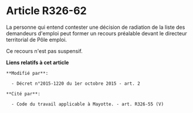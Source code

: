 # Article R326-62

La personne qui entend contester une décision de radiation de la liste des demandeurs d'emploi peut former un recours
préalable devant               le directeur territorial de Pôle emploi. 

Ce recours n'est pas suspensif.

**Liens relatifs à cet article**

	**Modifié par**:

	  - Décret n°2015-1220 du 1er octobre 2015 - art. 2

	**Cité par**:

	  - Code du travail applicable à Mayotte. - art. R326-55 (V)
